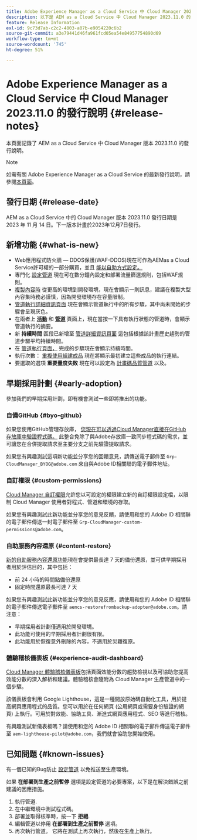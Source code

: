 ```yaml
---
title: Adobe Experience Manager as a Cloud Service 中 Cloud Manager 2023.11.0 的發行說明
description: 以下是 AEM as a Cloud Service 中 Cloud Manager 2023.11.0 的發行說明。
feature: Release Information
exl-id: 9c73d7ab-c2c2-4803-a07b-e9054220c6b2
source-git-commit: a3e79441d46fa961fcd05ea54e84957754890d69
workflow-type: tm+mt
source-wordcount: '745'
ht-degree: 51%

---
```



# Adobe Experience Manager as a Cloud Service 中 Cloud Manager 2023.11.0 的發行說明 {#release-notes}

本頁面記錄了 AEM as a Cloud Service 中 Cloud Manager 版本 2023.11.0 的發行說明。

>[!NOTE]
>
>如需有關 Adobe Experience Manager as a Cloud Service 的最新發行說明，請參閱[本頁面](/help/release-notes/release-notes-cloud/release-notes-current.md)。

## 發行日期 {#release-date}

AEM as a Cloud Service 中的 Cloud Manager 版本 2023.11.0 發行日期是 2023 年 11 月 14 日。下一版本計畫於2023年12月7日發行。

## 新增功能 {#what-is-new}

* Web應用程式防火牆 — DDOS保護(WAF-DDOS)現在可作為AEMas a Cloud Service許可權的一部分購買，並且 [能以自助方式設定。](/help/implementing/cloud-manager/getting-access-to-aem-in-cloud/creating-production-programs.md)
* 專門化 [設定管道](/help/implementing/cloud-manager/configuring-pipelines/introduction-ci-cd-pipelines.md) 現在可在數分鐘內設定和部署流量篩選規則，包括WAF規則。
* [複製內容時](/help/implementing/developing/tools/content-copy.md) 從更高的環境到開發環境，現在會顯示一則訊息，建議在複製大型內容集時務必謹慎，因為開發環境存在容量限制。
* [管道執行詳細資訊頁面](/help/implementing/cloud-manager/configuring-pipelines/managing-pipelines.md#view-details) 現在會顯示管道執行中的所有步驟，其中尚未開始的步驟會呈現灰色。
* 在兩者上 **[活動](/help/implementing/cloud-manager/configuring-pipelines/managing-pipelines.md#activity)** 和 **[管道](/help/implementing/cloud-manager/configuring-pipelines/managing-pipelines.md#pipelines)** 頁面上，現在當按一下具有執行狀態的管道時，會顯示管道執行的摘要。
* 新 **持續時間** 區段已新增至 [管道詳細資訊頁面](/help/implementing/cloud-manager/configuring-pipelines/managing-pipelines.md#view-details) 這包括根據該計畫歷史趨勢的管道步驟平均持續時間。
* 在 [管道執行頁面，](/help/implementing/cloud-manager/configuring-pipelines/managing-pipelines.md#activity-window) 完成的步驟現在會顯示持續時間。
* 執行次數： [重複使用組建成品](/help/implementing/cloud-manager/getting-access-to-aem-in-cloud/setting-up-project.md#build-artifact-reuse) 現在將顯示最初建立這些成品的執行連結。
* 要選取的選項 **重要量度失敗** 現在可以設定為 [計畫碼品質管道](/help/implementing/cloud-manager/configuring-pipelines/configuring-non-production-pipelines.md) 以及。


## 早期採用計劃 {#early-adoption}

參加我們的早期採用計劃，即有機會測試一些即將推出的功能。

### 自備GitHub {#byo-github}

如果您使用GitHub管理存放庫， [您現在可以透過Cloud Manager直接在GitHub存放庫中驗證程式碼。](/help/implementing/cloud-manager/managing-code/byo-github.md) 此整合免除了與Adobe存放庫一致同步程式碼的需求，並可讓您在合併提取請求至主要分支之前先驗證提取請求。

如果您有興趣測試這項新功能並分享您的回饋意見，請傳送電子郵件至 `Grp-CloudManager_BYOG@adobe.com` 來自與Adobe ID相關聯的電子郵件地址。

### 自訂權限 {#custom-permissions}

[Cloud Manager 自訂權限](/help/implementing/cloud-manager/custom-permissions.md)允許您以可設定的權限建立新的自訂權限設定檔，以限制 Cloud Manager 使用者對程式、管道和環境的存取。

如果您有興趣測試此新功能並分享您的意見反饋，請使用和您的 Adobe ID 相關聯的電子郵件傳送一封電子郵件至 `Grp-CloudManager-custom-permissions@adobe.com`。

### 自助服務內容還原 {#content-restore}

[新的自助服務內容還原功能](/help/operations/restore.md)現在會提供最長達 7 天的備份還原，並可供早期採用者用於評估目的，其中包括：

* 前 24 小時的時間點備份還原
* 固定時間還原最長可達 7 天

如果您有興趣測試此新功能並分享您的意見反應，請使用和您的 Adobe ID 相關聯的電子郵件傳送電子郵件至 `aemcs-restorefrombackup-adopter@adobe.com`。請注意：

* 早期採用者計劃僅適用於開發環境。
* 此功能可使用的早期採用者計劃很有限。
* 此功能用於恢復意外刪除的內容，不適用於災難復原。

### 體驗稽核儀表板 {#experience-audit-dashboard}

[Cloud Manager 體驗稽核儀表板](/help/implementing/cloud-manager/experience-audit-dashboard.md)包括頁面效能分數的趨勢檢視以及可協助您提高效能分數的深入解析和建議。體驗稽核會隨附為 Cloud Manager 生產管道中的一個步驟。

該儀表板會利用 Google Lighthouse，這是一種開放原始碼自動化工具，用於提高網頁應用程式的品質。您可以用於在任何網頁 (公用網頁或需要身份驗證的網頁) 上執行。可用於對效能、協助工具、漸進式網頁應用程式、SEO 等進行稽核。

有興趣測試新儀表板嗎？請使用和您的 Adobe ID 相關聯的電子郵件傳送電子郵件至 `aem-lighthouse-pilot@adobe.com`，我們就會協助您開始使用。

## 已知問題 {#known-issues}

有一個已知的Bug防止 [設定管道](/help/implementing/cloud-manager/configuring-pipelines/introduction-ci-cd-pipelines.md##config-deployment-pipeline) 以免推送至生產環境。

如果 **在部署到生產之前暫停** 選項是設定管道的必要專案，以下是在解決錯誤之前建議的因應措施。

1. 執行管道.
1. 在中繼環境中測試程式碼。
1. 部署並取得核準時，按一下 **拒絕**.
1. 編輯管道以停用 **在部署到生產之前暫停** 選項。
1. 再次執行管道。 它將在測試上再次執行，然後在生產上執行。
